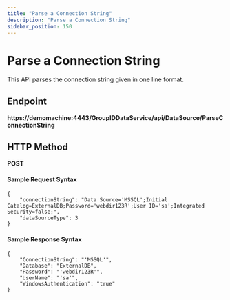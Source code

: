 ```yaml
---
title: "Parse a Connection String"
description: "Parse a Connection String"
sidebar_position: 150
---
```


# Parse a Connection String

This API parses the connection string given in one line format.

## Endpoint

**https://demomachine:4443/GroupIDDataService/api/DataSource/ParseConnectionString**

## HTTP Method

**POST**

#### Sample Request Syntax

```
{
    "connectionString": "Data Source='MSSQL';Initial Catalog=ExternalDB;Password='webdir123R';User ID='sa';Integrated Security=false;",
    "dataSourceType": 3
}
```

#### Sample Response Syntax

```
{
    "ConnectionString": "'MSSQL'",
    "Database": "ExternalDB",
    "Password": "'webdir123R'",
    "UserName": "'sa'",
    "WindowsAuthentication": "true"
}
```
